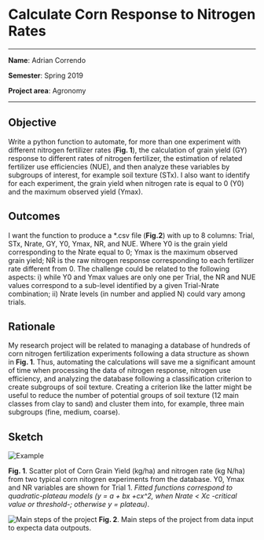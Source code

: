 # Calculate Corn Response to Nitrogen Rates
---

**Name**: Adrian Correndo

**Semester**: Spring 2019

**Project area**: Agronomy

---

## **Objective**

Write a python function to automate, for more than one experiment with different nitrogen fertilizer rates (**Fig. 1**), the calculation of grain yield (GY) response to different rates of nitrogen fertilizer, the estimation of related fertilizer use efficiencies (NUE), and then analyze these variables by subgroups of interest, for example soil texture (STx). I also want to identify for each experiment, the grain yield when nitrogen rate is equal to 0 (Y0) and the maximum observed yield (Ymax).

## **Outcomes**

I want the function to produce a *.csv file (**Fig.2**) with up to 8 columns: Trial, STx, Nrate, GY, Y0, Ymax, NR, and NUE. Where Y0 is the grain yield corresponding to the Nrate equal to 0; Ymax is the maximum observed grain yield; NR is the raw nitrogen response corresponding to each fertilizer rate different from 0. The challenge could be related to the following aspects: i) while Y0 and Ymax values are only one per Trial, the NR and NUE values correspond to a sub-level identified by a given Trial-Nrate combination; ii) Nrate levels (in number and applied N) could vary among trials. 

## **Rationale**

My research project will be related to managing a database of hundreds of corn nitrogen fertilization experiments following a data structure as shown in **Fig. 1**. Thus, automating the calculations will save me a significant amount of time when processing the data of nitrogen response, nitrogen use efficiency, and analyzing the database following a classification criterion to create subgroups of soil texture. Creating a criterion like the latter might be useful to reduce the number of potential groups of soil texture (12 main classes from clay to sand) and cluster them into, for example, three main subgroups (fine, medium, coarse).

## **Sketch**

![Example](https://github.com/adriancorrendo/project/blob/master/Scatter.JPG)

**Fig. 1**. Scatter plot of Corn Grain Yield (kg/ha) and nitrogen rate (kg N/ha) from two typical corn nitogren experiments from the database. Y0, Ymax and NR variables are shown for Trial 1. *Fitted functions correspond to quadratic-plateau models (y = a + bx +cx^2, when Nrate < Xc -critical value or threshold-; otherwise y = plateau)*.

![Main steps of the project](https://github.com/adriancorrendo/project/blob/master/sketch.jpg)
**Fig. 2**. Main steps of the project from data input to expecta data outpouts.